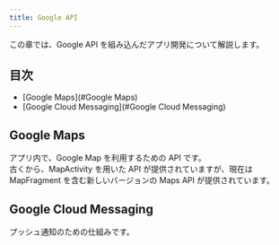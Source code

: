 ```yaml
---
title: Google API
---
```

この章では、Google API を組み込んだアプリ開発について解説します。

## 目次

- [Google Maps](#Google Maps)
- [Google Cloud Messaging](#Google Cloud Messaging)

## Google Maps

アプリ内で、Google Map を利用するための API です。<br />
古くから、MapActivity を用いた API が提供されていますが、現在は MapFragment を含む新しいバージョンの Maps API が提供されています。

## Google Cloud Messaging

プッシュ通知のための仕組みです。
